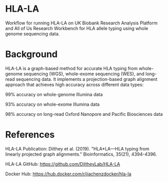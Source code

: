 # HLA-LA
Workflow for running HLA-LA on UK Biobank Research Analysis Platform and All of Us Research Workbench for HLA allele typing using whole genome sequencing data. 

# Background
HLA-LA is a graph-based method for accurate HLA typing from whole-genome sequencing (WGS), whole-exome sequencing (WES), and long-read sequencing data. It implements a projection-based graph alignment approach that achieves high accuracy across different data types:

99% accuracy on whole-genome Illumina data

93% accuracy on whole-exome Illumina data

98% accuracy on long-read Oxford Nanopore and Pacific Biosciences data


# References

HLA-LA Publication: Dilthey et al. (2019). "HLA*LA—HLA typing from linearly projected graph alignments." Bioinformatics, 35(21), 4394-4396.

HLA-LA GitHub: https://github.com/DiltheyLab/HLA-LA

Docker Hub: https://hub.docker.com/r/jiachenzdocker/hla-la

